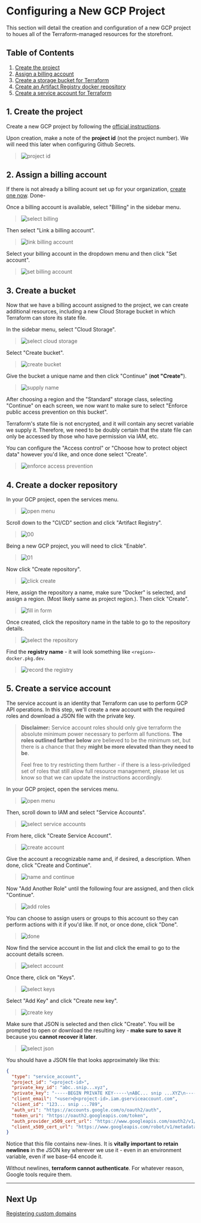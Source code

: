 # Configuring a New GCP Project

This section will detail the creation and configuration of a new
GCP project to houes all of the Terraform-managed resources
for the storefront.

## Table of Contents

1. [Create the project](#1-create-the-project)
2. [Assign a billing account](#2-assign-a-billing-account)
3. [Create a storage bucket for Terraform](#3-create-a-bucket)
4. [Create an Artifact Registry docker repository](#4-create-a-docker-repository)
5. [Create a service account for Terraform](#5-create-a-service-account)

## 1. Create the project

Create a new GCP project by following the
[official instructions](https://cloud.google.com/resource-manager/docs/creating-managing-projects).
 
Upon creation, make a note of the **project id** (not the project number).
We will need this later when configuring Github Secrets.

> ![project id](./images/new-project.png)

## 2. Assign a billing account

If there is not already a billing acount set up for your organization,
[create one now](https://cloud.google.com/billing/docs/how-to/manage-billing-account#create_a_new_billing_account).
Done-

Once a billing account is available, select "Billing" in the sidebar menu.

> ![select billing](./images/billing/01-select-billing.png)

Then select "Link a billing account".

> ![link billing account](./images/billing/02-link-billing.png)

Select your billing account in the dropdown menu
and then click "Set account".

> ![set billing account](./images/billing/03-select-account.png)

## 3. Create a bucket

Now that we have a billing account assigned to the project,
we can create additional resources,
including a new Cloud Storage bucket in which Terraform can store its state file.

In the sidebar menu, select "Cloud Storage".

> ![select cloud storage](./images/terraform-bucket/01-select-storage.png)

Select "Create bucket".

> ![create bucket](./images/terraform-bucket/02-create-bucket.png)

Give the bucket a unique name and then click "Continue" (**not "Create"**).

> ![supply name](./images/terraform-bucket/03-name-bucket.png)

After choosing a region and the "Standard" storage class,
selecting "Continue" on each screen,
we now want to make sure to select "Enforce public access prevention on this bucket".

Terraform's state file is not encrypted, and it will contain
any secret variable we supply it.
Therefore, we need to be doubly certain that the state file can
only be accessed by those who have permission via IAM, etc.

You can configure the "Access control" or "Choose how to protect object data"
however you'd like,
and once done select "Create".

> ![enforce access prevention](./images/terraform-bucket/04-access-prevention.png)

## 4. Create a docker repository

In your GCP project, open the services menu.

> ![open menu](./images/service-account/new-service-account-01.png)

Scroll down to the "CI/CD" section and click "Artifact Registry".

> ![00](./images/artifact-registry/enable-ar-01-menu.png)

Being a new GCP project, you will need to click "Enable".

> ![01](./images/artifact-registry/enable-ar-02-enable.png)

Now click "Create repository".

> ![click create](./images/artifact-registry/enable-ar-03-click-create.png)

Here, assign the repository a name, make sure "Docker" is selected,
and assign a region. (Most likely same as project region.).
Then click "Create".

> ![fill in form](./images/artifact-registry/enable-ar-04-create.png)

Once created, click the repository name in the table
to go to the repository details.

> ![select the repository](./images/artifact-registry/enable-ar-05-select.png)

Find the **registry name** - it will look something like `<region>-docker.pkg.dev`.

> ![record the registry](./images/artifact-registry/enable-ar-06-regions.png)

## 5. Create a service account

The service account is an identity that Terraform can use to perform
GCP API operations.
In this step, we'll create a new account with the required roles
and download a JSON file with the private key.

> **Disclaimer:** Service account roles should only give terraform the
> absolute minimum power necessary to perform all functions. **The roles outlined
> farther below** are believed to be the minimum set, but there is a chance that
> they **might be more elevated than they need to be**.
>
> Feel free to try restricting them further - if there is a less-priviledged set of
> roles that still allow full resource management, please let us know so that we can
> update the instructions accordingly.

In your GCP project, open the services menu.

> ![open menu](./images/service-account/new-service-account-01.png)

Then, scroll down to IAM and select "Service Accounts".

> ![select service accounts](./images/service-account/new-service-account-02.png)

From here, click "Create Service Account".

> ![create account](./images/service-account/new-service-account-03.png)

Give the account a recognizable name and, if desired, a description.
When done, click "Create and Continue".

> ![name and continue](./images/service-account/new-service-account-04-name.png)

Now "Add Another Role" until the following four are assigned, and then click "Continue".

> ![add roles](./images/service-account/new-service-account-05-roles.png)

You can choose to assign users or groups to this account so they can perform actions with it if you'd like.
If not, or once done, click "Done".

> ![done](./images/service-account/new-service-account-06-finish.png)

Now find the service account in the list and click the email to go to the account details screen.

> ![select account](./images/service-account/new-service-account-07-list.png)

Once there, click on "Keys".

> ![select keys](./images/service-account/new-service-account-08-details.png)

Select "Add Key" and click "Create new key".

> ![create key](./images/service-account/new-service-account-09-new-key.png)

Make sure that JSON is selected and then click "Create".
You will be prompted to open or download the resulting key - **make sure to save it** because you **cannot recover it later**.

> ![select json](./images/service-account/new-service-account-10-json-done.png)

You should have a JSON file that looks approximately like this:

```json
{
  "type": "service_account",
  "project_id": "<project-id>",
  "private_key_id": "abc..snip...xyz",
  "private_key": "-----BEGIN PRIVATE KEY-----\nABC... snip ...XYZ\n-----END PRIVATE KEY-----\n",
  "client_email": "<user>@<project-id>.iam.gserviceaccount.com",
  "client_id": "123... snip ...789",
  "auth_uri": "https://accounts.google.com/o/oauth2/auth",
  "token_uri": "https://oauth2.googleapis.com/token",
  "auth_provider_x509_cert_url": "https://www.googleapis.com/oauth2/v1/certs",
  "client_x509_cert_url": "https://www.googleapis.com/robot/v1/metadata/x509/<user>%40<project-id>.iam.gserviceaccount.com"
}
```

Notice that this file contains new-lines.
It is **vitally important to retain newlines** in the JSON key wherever we use it -
even in an environment variable, even if we base-64 encode it.

Without newlines, **terraform cannot authenticate**.
For whatever reason, Google tools require them.

---

## Next Up

[Registering custom domains](../02-dns-registration/README.md)
